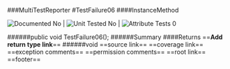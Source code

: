 ###MultiTestReporter
#TestFailure06
####InstanceMethod

![Documented No](http://b.repl.ca/v1/Documented-No-red.png) | ![Unit Tested No](http://b.repl.ca/v1/Unit%20Tested-No-grey.png) | ![Attribute Tests 0](http://b.repl.ca/v1/Attribute%20Tests-0-grey.png)

######public void TestFailure06();
######Summary
####Returns
==__Add return type link__==
######void
==source link==
==coverage link==
==exception comments==
==permission comments==
==root link==
==footer==
